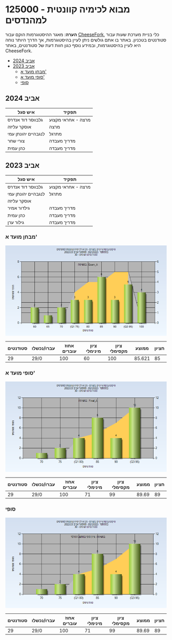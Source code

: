 # 125000 - מבוא לכימיה קוונטית למהנדסים

**הערה**: מאגר ההיסטוגרמות הוקם עבור [CheeseFork](https://cheesefork.cf/), כלי בניית מערכת שעות עבור סטודנטים בטכניון. באתר בו אתם גולשים ניתן לעיין בהיסטוגרמות, אך הדרך היותר נוחה היא לעיין בהיסטוגרמות, ובמידע נוסף כגון חוות דעת של סטודנטים, באתר CheeseFork.

* [אביב 2024](#202302)
* [אביב 2023](#202202)
  * [מבחן מועד א'](#202202-Exam_A)
  * [סופי מועד א'](#202202-Final_A)
  * [סופי](#202202-Finals)

<h2 id="202302">אביב 2024</h2>

| איש סגל | תפקיד |
| ---- | ---- |
| גלבווסר דוד אנדרס | מרצה - אחראי מקצוע |
| אוסקר עליזה | מרצה |
| לנגבהיים יהונתן עמי | מתרגל |
| צורי שחר | מדריך מעבדה |
| כהן עמית | מדריך מעבדה |

<h2 id="202202">אביב 2023</h2>

| איש סגל | תפקיד |
| ---- | ---- |
| גלבווסר דוד אנדרס | מרצה - אחראי מקצוע |
| לנגבהיים יהונתן עמי | מתרגל |
| אוסקר עליזה |  |
| גילדור אמיר | מדריך מעבדה |
| כהן עמית | מדריך מעבדה |
| גילור ערן | מדריך מעבדה |

<h3 id="202202-Exam_A">מבחן מועד א'</h3>

![202202 Exam_A](202202/Exam_A.png)

| סטודנטים | עברו/נכשלו | אחוז עוברים | ציון מינימלי | ציון מקסימלי | ממוצע | חציון |
| ---- | ---- | ---- | ---- | ---- | ---- | ---- |
| 29 | 29/0 | 100 | 60 | 100 | 85.621 | 85 |

<h3 id="202202-Final_A">סופי מועד א'</h3>

![202202 Final_A](202202/Final_A.png)

| סטודנטים | עברו/נכשלו | אחוז עוברים | ציון מינימלי | ציון מקסימלי | ממוצע | חציון |
| ---- | ---- | ---- | ---- | ---- | ---- | ---- |
| 29 | 29/0 | 100 | 71 | 99 | 89.69 | 89 |

<h3 id="202202-Finals">סופי</h3>

![202202 Finals](202202/Finals.png)

| סטודנטים | עברו/נכשלו | אחוז עוברים | ציון מינימלי | ציון מקסימלי | ממוצע | חציון |
| ---- | ---- | ---- | ---- | ---- | ---- | ---- |
| 29 | 29/0 | 100 | 71 | 99 | 89.69 | 89 |

